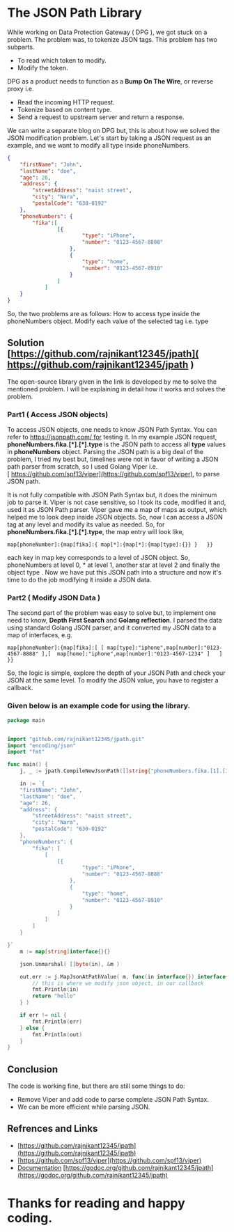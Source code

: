 # The JSON Path Library

While working on Data Protection Gateway ( DPG ), we got stuck on a problem. The problem was, to tokenize JSON tags. This problem has two subparts.

* To read which token to modify.
* Modify the token.

DPG as a product needs to function as a **Bump On The Wire**, or reverse proxy i.e. 
* Read the incoming HTTP request.
* Tokenize based on content type.
* Send a request to upstream server and return a response.

We can write a separate blog on DPG but, this is about how we solved the JSON modification problem. Let's start by taking a JSON request as an example, and we want to modify all  type inside phoneNumbers.
```JSON
{
	"firstName": "John",
	"lastName": "doe",
	"age": 26,
	"address": {
		"streetAddress": "naist street",
		"city": "Nara",
		"postalCode": "630-0192"
	},
	"phoneNumbers": {
		"fika":[
				[{
						"type": "iPhone",
						"number": "0123-4567-8888"
					},
					{
						"type": "home",
						"number": "0123-4567-8910"
					}
				]
			]
	}
}
```

So, the two problems are as follows:
How to access type inside the phoneNumbers object.
Modify each value of the selected tag i.e. type

## Solution	[https://github.com/rajnikant12345/jpath]( https://github.com/rajnikant12345/jpath ) 

The open-source library given in the link is developed by me to solve the mentioned problem. I will be explaining in detail how it works and solves the problem.

### Part1 ( Access JSON objects) 

To access JSON objects, one needs to know JSON Path Syntax. You can refer to https://jsonpath.com/ for testing it. In my example JSON request, **phoneNumbers.fika.[\*].[\*].type** is the JSON path to access all **type** values in **phoneNumbers** object. Parsing the JSON path is a big deal of the problem, I tried my best but, timelines were not in favor of writing a JSON path parser from scratch, so I used Golang  Viper i.e. [ https://github.com/spf13/viper](https://github.com/spf13/viper), to parse JSON path.

It is not fully compatible with JSON Path Syntax but, it does the minimum job to parse it. Viper is not case sensitive, so I took its code, modified it and, used it as JSON Path parser. Viper gave me a map of maps as output, which helped me to look deep inside JSON objects. So, now I can access a JSON tag at any level and modify its value as needed. So, for **phoneNumbers.fika.[\*].[\*].type**, the map entry will look like,

```
map[phoneNumber]:{map[fika]:{ map[*]:{map[*]:{map[type]:{}} }   }}
```
each key in map key corresponds to a level of JSON object. So, phoneNumbers at
 level 0, * at level 1, another star at level 2 and finally the object type . Now we have put this JSON path into a structure and now it's time to do the job modifying it inside a JSON data.

### Part2 ( Modify JSON Data ) 

The second part of the problem was easy to solve but, to implement one need to know, **Depth First Search** and **Golang reflection**. I parsed the data using standard Golang JSON parser, and it converted my JSON data to a map of interfaces, e.g.

```
map[phoneNumber]:{map[fika]:[ [ map[type]:"iphone",map[number]:"0123-4567-8888" ],[  map[home]:"iphone",map[number]:"0123-4567-1234" ]   ]  }}
```
So, the logic is simple, explore the depth of your JSON Path and check your JSON at the same level. To modify the JSON value, you have to register a callback. 
  
### Given below is an example code for using the library. 

```GO
package main


import "github.com/rajnikant12345/jpath.git"
import "encoding/json"
import "fmt"

func main() {
	j, _ := jpath.CompileNewJsonPath([]string{"phoneNumbers.fika.[1].[1].[*].number", "firstName"})

	in := `{
	"firstName": "John",
	"lastName": "doe",
	"age": 26,
	"address": {
		"streetAddress": "naist street",
		"city": "Nara",
		"postalCode": "630-0192"
	},
	"phoneNumbers": {
		"fika": [
			[
				[{
						"type": "iPhone",
						"number": "0123-4567-8888"
					},
					{
						"type": "home",
						"number": "0123-4567-8910"
					}
				]
			]
		]
	}

}`
	m := map[string]interface{}{}

	json.Unmarshal( []byte(in), &m )

	out,err := j.MapJsonAtPathValue( m, func(in interface{}) interface{} {
		// this is where we modify json object, in our callback
		fmt.Println(in)
		return "hello"
	} )

	if err != nil {
		fmt.Println(err)
	} else {
	    fmt.Println(out)
	}
}
```


## Conclusion

The code is working fine, but there are still some things to do:
* Remove Viper and add code to parse complete JSON Path Syntax.
* We can be more efficient while parsing JSON.

## Refrences and Links

* [https://github.com/rajnikant12345/jpath](https://github.com/rajnikant12345/jpath) 
* [https://github.com/spf13/viper](https://github.com/spf13/viper)
* [Documentation](https://godoc.org/github.com/rajnikant12345/jpath)  [https://godoc.org/github.com/rajnikant12345/jpath](https://godoc.org/github.com/rajnikant12345/jpath)



# Thanks for reading and happy coding. 


